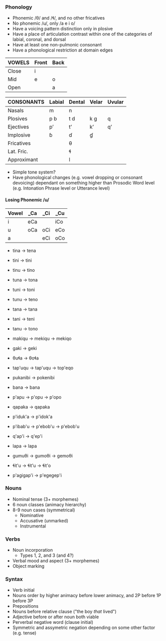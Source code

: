 ### Phonology
- Phonemic /θ/ and /ɬ/, and no other fricatives
- No phonemic /u/, only /a e i o/
- Have a voicing pattern distinction only in plosive
- Have a place of articulation contrast within one of the categories of labial, coronal, and dorsal
- Have at least one non-pulmonic consonant
- Have a phonological restriction at domain edges

| VOWELS | Front | Back |
|---     |---    |---   |
| Close  | i     |      |
| Mid    | e     | o    |
| Open   |       | a    |

| CONSONANTS  | Labial | Dental | Velar | Uvular |
|---          |---     |---     |---    |---     |
| Nasals      | m      | n      |       |        |
| Plosives    | p b    | t d    | k ɡ   | q      |
| Ejectives   | pʼ     | tʼ     | kʼ    | qʼ     |
| Implosive   | ɓ      | ɗ      | ɠ     |        |
| Fricatives  |        | θ      |       |        |
| Lat. Fric.  |        | ɬ      |       |        |
| Approximant |        | l      |       |        |

- Simple tone system?
- Have phonological changes (e.g. vowel dropping or consonant devoicing) dependant on something higher than Prosodic Word level (e.g. Intonation Phrase level or Utterance level)

#### Losing Phonemic /u/
| Vowel | \_Ca | \_Ci | \_Cu |
|---    |---   |---   |---   |
| i     | eCa  |      | iCo  |
| u     | oCa  | oCi  | eCo  |
| a     |      | eCi  | oCo  |

- tina → tena
- tini → tini
- tinu → tino
- tuna → tona
- tuni → toni
- tunu → teno
- tana → tana
- tani → teni
- tanu → tono

- makiqu → mekiqu → mekiqo
- gaki → geki
- θuɬa → θoɬa
- tap'uqu → tap'uqu → top'eqo
- pukanibi → pokenibi
- bana → bana
- p'apu → p'opu → p'opo
- qapaka → qapaka
- p'iduk'a → p'idok'a
- p'ibab'u → p'ebob'u → p'ebob'u
- q'ap'i → q'ep'i
- lapa → lapa
- gumuθi → gumoθi → gemoθi
- ɬit'u → ɬit'u → ɬit'o
- p'agigap'i → p'egegep'i

### Nouns
- Nominal tense (3+ morphemes)
- 6 noun classes (animacy hierarchy)
- 8-9 noun cases (symmetrical)
    - Nominative
    - Accusative (unmarked)
    - Instrumental

### Verbs
- Noun incorporation
    - Types 1, 2, and 3 (and 4?)
- Verbal mood and aspect (3+ morphemes)
- Object marking

### Syntax
- Verb initial
- Nouns order by higher animacy before lower animacy, and 2P before 1P before 3P
- Prepositions
- Nouns before relative clause ("the boy *that* lived")
- Adjective before or after noun both viable
- Perverbal negative word (clause initial)
- Symmetric and assymetric negation depending on some other factor (e.g. tense)

